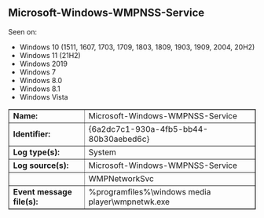 ## Microsoft-Windows-WMPNSS-Service

Seen on:
* Windows 10 (1511, 1607, 1703, 1709, 1803, 1809, 1903, 1909, 2004, 20H2)
* Windows 11 (21H2)
* Windows 2019
* Windows 7
* Windows 8.0
* Windows 8.1
* Windows Vista

<table border="1" class="docutils">
  <tbody>
    <tr>
      <td><b>Name:</b></td>
      <td>Microsoft-Windows-WMPNSS-Service</td>
    </tr>
    <tr>
      <td><b>Identifier:</b></td>
      <td>{6a2dc7c1-930a-4fb5-bb44-80b30aebed6c}</td>
    </tr>
    <tr>
      <td><b>Log type(s):</b></td>
      <td>System</td>
    </tr>
    <tr>
      <td><b>Log source(s):</b></td>
      <td>Microsoft-Windows-WMPNSS-Service</td>
    </tr>
    <tr>
      <td>&nbsp;</td>
      <td>WMPNetworkSvc</td>
    </tr>
    <tr>
      <td><b>Event message file(s):</b></td>
      <td>%programfiles%\windows media player\wmpnetwk.exe</td>
    </tr>
  </tbody>
</table>

&nbsp;

